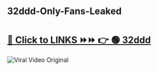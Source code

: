 
 ## 32ddd-Only-Fans-Leaked

# <h2><a href="https://clipsfans.com/32ddd&ref=git">🔗 Click to LINKS ⏩⏩ 👉 🟢 32ddd </a></h2>

<a href="https://clipsfans.com/32ddd&ref=git" rel="nofollow" data-target="animated-image.originalLink"><img src="https://i.ibb.co.com/xMMVF88/686577567.gif" alt="Viral Video Original" style="max-width: 100%; display: inline-block;" data-target="animated-image.originalImage"></a>
